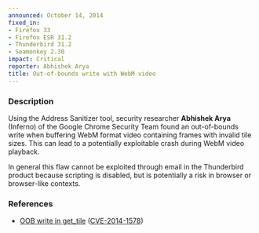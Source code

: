 ```yaml
---
announced: October 14, 2014
fixed_in:
- Firefox 33
- Firefox ESR 31.2
- Thunderbird 31.2
- Seamonkey 2.30
impact: Critical
reporter: Abhishek Arya
title: Out-of-bounds write with WebM video
---
```


<h3>Description</h3>

<p>Using the Address Sanitizer tool, security researcher <strong>Abhishek
Arya</strong> (Inferno) of the Google Chrome Security Team found an
out-of-bounds write when buffering WebM format video containing frames with
invalid tile sizes. This can lead to a potentially exploitable crash during WebM
video playback.
</p>

<p class="note">In general this flaw cannot be exploited through email in the
Thunderbird product because scripting is disabled, but is potentially a risk in
browser or browser-like contexts.</p>

<h3>References</h3>

<ul>
  <li><a href="https://bugzilla.mozilla.org/show_bug.cgi?id=1063327">
       OOB write in get_tile</a> (<a href="http://cve.mitre.org/cgi-bin/cvename.cgi?name=CVE-2014-1578" class="ex-ref">CVE-2014-1578</a>)</li>
</ul>



